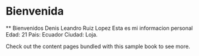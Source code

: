 # Bienvenida 

** Bienvenidos Denis Leandro Ruiz Lopez
Esta es mi informacion personal
Edad: 21
Pais: Ecuador
Ciudad: Loja.

Check out the content pages bundled with this sample book to see more.

```{tableofcontents}
```
